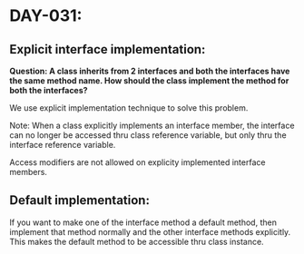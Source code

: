 # DAY-031:

## Explicit interface implementation:

**Question: A class inherits from 2 interfaces and both the interfaces have the same method name. How should the class implement the method for both the interfaces?**

We use explicit implementation technique to solve this problem.

Note: When a class explicitly implements an interface member, the interface can no longer be accessed thru class reference variable, but only thru the interface reference variable.

Access modifiers are not allowed on explicity implemented interface members.

## Default implementation:

If you want to make one of the interface method a default method, then implement that method normally and the other interface methods explicitly. This makes the default method to be accessible thru class instance.